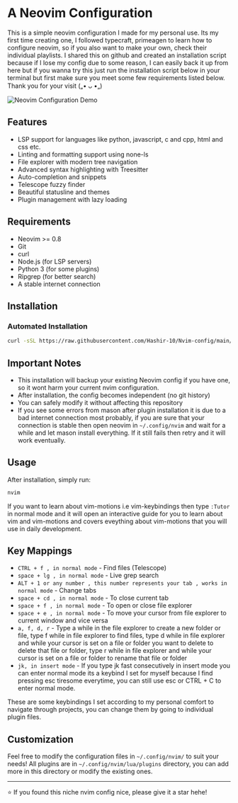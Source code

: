 # A Neovim Configuration

This is a simple neovim configuration I made for my personal use. Its my first time creating one, I followed typecraft, primeagen to learn how to configure neovim, so if you also want to make your own, check their individual playlists. I shared this on github and created an installation script because if I lose my config due to some reason, I can easily back it up from here but if you wanna try this just run the installation script below in your terminal but first make sure you meet some few requirements listed below. Thank you for your visit („• ᴗ •„)

![Neovim Configuration Demo](./nvim-demo.gif)

## Features
- LSP support for languages like python, javascript, c and cpp, html and css etc.
- Linting and formatting support using none-ls
- File explorer with modern tree navigation
- Advanced syntax highlighting with Treesitter
- Auto-completion and snippets
- Telescope fuzzy finder
- Beautiful statusline and themes
- Plugin management with lazy loading


## Requirements
- Neovim >= 0.8
- Git
- curl
- Node.js (for LSP servers)
- Python 3 (for some plugins)
- Ripgrep (for better search)
- A stable internet connection

## Installation

### Automated Installation
```bash
curl -sSL https://raw.githubusercontent.com/Hashir-10/Nvim-config/main/install.sh | bash
```

##  Important Notes
- This installation will backup your existing Neovim config if you have one, so it wont harm your current nvim configuration.
- After installation, the config becomes independent (no git history)
- You can safely modify it without affecting this repository
- If you see some errors from mason after plugin installation it is due to a bad internet connection most probably, if you are sure that your connection is stable then open neovim in `~/.config/nvim` and wait for a while and let mason install everything. If it still fails then retry and it will work eventually.

## Usage
After installation, simply run:
```bash
nvim
```

If you want to learn about vim-motions i.e vim-keybindings then type `:Tutor` in normal mode and it will open an interactive guide for you to learn about vim and vim-motions and covers eveything about vim-motions that you will use in daily development.

## Key Mappings
- `CTRL + f , in normal mode` - Find files (Telescope)
- `space + lg , in normal mode` - Live grep search
- `ALT + 1 or any number , this number represents your tab , works in normal mode` - Change tabs
- `space + cd , in normal mode` - To close current tab
- `space + f , in normal mode` - To open or close file explorer
- `space + e , in normal mode` - To move your cursor from file explorer to current window and vice versa
- `a, f, d, r` - Type a while in the file explorer to create a new folder or file, type f while in file explorer to find files, type d while in file explorer and while your cursor is set on a file or folder you want to delete to delete that file or folder, type r while in file explorer and while your cursor is set on a file or folder to rename that file or folder
- `jk, in insert mode` - If you type jk fast consecutively in insert mode you can enter normal mode its a keybind I set for myself because I find pressing esc tiresome everytime, you can still use esc or CTRL + C to enter normal mode.

These are some keybindings I set according to my personal comfort to navigate through projects, you can change them by going to individual plugin files.

##  Customization
Feel free to modify the configuration files in `~/.config/nvim/` to suit your needs!
All plugins are in  `~/.config/nvim/lua/plugins` directory, you can add more in this directory or modify the existing ones.

---
⭐ If you found this niche nvim config nice, please give it a star hehe!
